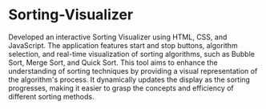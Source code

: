 # Sorting-Visualizer

Developed an interactive Sorting Visualizer using HTML, CSS, and JavaScript. The application features start and stop buttons, algorithm selection, and real-time visualization of sorting algorithms, such as Bubble Sort, Merge Sort, and Quick Sort. This tool aims to enhance the understanding of sorting techniques by providing a visual representation of the algorithm's process. It dynamically updates the display as the sorting progresses, making it easier to grasp the concepts and efficiency of different sorting methods.
